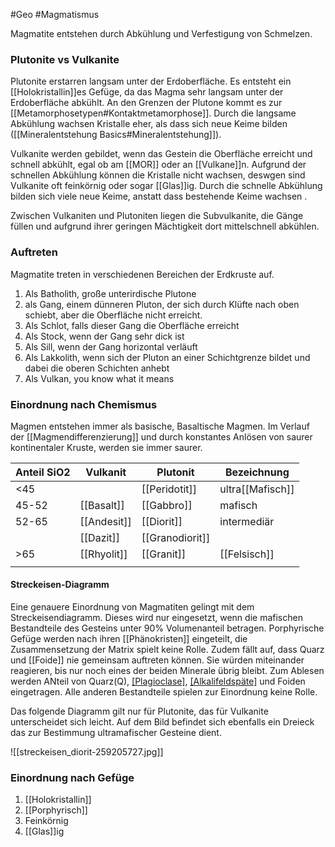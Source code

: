 #Geo #Magmatismus 

Magmatite entstehen durch Abkühlung und Verfestigung von Schmelzen.

### Plutonite vs  Vulkanite

Plutonite erstarren langsam unter der Erdoberfläche. Es entsteht ein [[Holokristallin]]es Gefüge, da das Magma sehr langsam unter der Erdoberfläche abkühlt. An den Grenzen der Plutone kommt es zur [[Metamorphosetypen#Kontaktmetamorphose]]. Durch die langsame Abkühlung wachsen Kristalle eher, als dass sich neue Keime bilden ([[Mineralentstehung Basics#Mineralentstehung]]).

Vulkanite werden gebildet, wenn das Gestein die Oberfläche erreicht und schnell abkühlt, egal ob am [[MOR]] oder an [[Vulkane]]n. Aufgrund der schnellen Abkühlung können die Kristalle nicht wachsen, deswgen sind Vulkanite oft feinkörnig oder sogar [[Glas]]ig. Durch die schnelle Abkühlung bilden sich viele neue Keime, anstatt dass bestehende Keime wachsen .

Zwischen Vulkaniten und Plutoniten liegen die Subvulkanite, die Gänge füllen und aufgrund ihrer geringen Mächtigkeit dort mittelschnell abkühlen.

### Auftreten

Magmatite treten in verschiedenen Bereichen der Erdkruste auf.
1. Als Batholith, große unterirdische Plutone
2. als Gang, einem dünneren Pluton, der sich durch Klüfte nach oben schiebt, aber die Oberfläche nicht erreicht.
3. Als Schlot, falls dieser Gang die Oberfläche erreicht
4. Als Stock, wenn der Gang sehr dick ist
5. Als Sill, wenn der Gang horizontal verläuft
6. Als Lakkolith, wenn sich der Pluton an einer Schichtgrenze bildet und dabei die oberen Schichten anhebt
7. Als Vulkan, you know what it means

### Einordnung nach Chemismus

Magmen entstehen immer als basische, Basaltische Magmen. Im Verlauf der [[Magmendifferenzierung]] und durch konstantes Anlösen von saurer kontinentaler Kruste, werden sie immer saurer.

| Anteil SiO2 | Vulkanit    | Plutonit        | Bezeichnung      |
| ----------- | ----------- | --------------- | ---------------- |
| <45         |             | [[Peridotit]]   | ultra[[Mafisch]] |
| 45-52       | [[Basalt]]  | [[Gabbro]]      | mafisch          |
| 52-65       | [[Andesit]] | [[Diorit]]      | intermediär      |
|             | [[Dazit]]   | [[Granodiorit]] |                  |
| >65         | [[Rhyolit]] | [[Granit]]      | [[Felsisch]]     |
|             |             |                 |                  |

#### Streckeisen-Diagramm

Eine genauere Einordnung von Magmatiten gelingt mit dem Streckeisendiagramm. Dieses wird nur eingesetzt, wenn die mafischen Bestandteile des Gesteins unter 90% Volumenanteil betragen. Porphyrische Gefüge werden nach ihren [[Phänokristen]] eingeteilt, die Zusammensetzung der Matrix spielt keine Rolle. Zudem fällt auf, dass Quarz und [[Foide]] nie gemeinsam auftreten können. Sie würden miteinander reagieren, bis nur noch eines der beiden Minerale übrig bleibt. Zum Ablesen werden ANteil von Quarz(Q), [[Plagioclase]](P), [[Alkalifeldspäte]](A) und Foiden eingetragen. Alle anderen Bestandteile spielen zur Einordnung keine Rolle.

Das folgende Diagramm gilt nur für Plutonite, das für Vulkanite unterscheidet sich leicht. Auf dem Bild befindet sich ebenfalls ein Dreieck das zur Bestimmung ultramafischer Gesteine dient. 

![[streckeisen_diorit-259205727.jpg]]



### Einordnung nach Gefüge

1. [[Holokristallin]]
2. [[Porphyrisch]]
3. Feinkörnig
4. [[Glas]]ig

